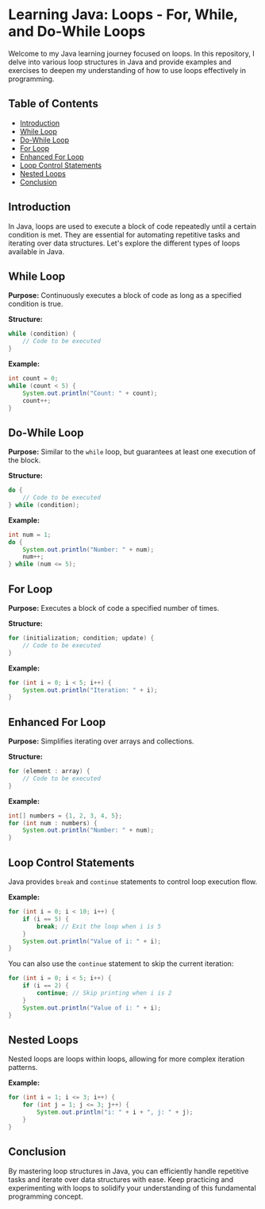 # Learning Java: Loops - For, While, and Do-While Loops

Welcome to my Java learning journey focused on loops. In this repository, I delve into various loop structures in Java and provide examples and exercises to deepen my understanding of how to use loops effectively in programming.

## Table of Contents

- [Introduction](#introduction)
- [While Loop](#while-loop)
- [Do-While Loop](#do-while-loop)
- [For Loop](#for-loop)
- [Enhanced For Loop](#enhanced-for-loop)
- [Loop Control Statements](#loop-control-statements)
- [Nested Loops](#nested-loops)
- [Conclusion](#conclusion)

## Introduction

In Java, loops are used to execute a block of code repeatedly until a certain condition is met. They are essential for automating repetitive tasks and iterating over data structures. Let's explore the different types of loops available in Java.

## While Loop

**Purpose:** Continuously executes a block of code as long as a specified condition is true.

**Structure:**
```java
while (condition) {
    // Code to be executed
}
```

**Example:**
```java
int count = 0;
while (count < 5) {
    System.out.println("Count: " + count);
    count++;
}
```

## Do-While Loop

**Purpose:** Similar to the `while` loop, but guarantees at least one execution of the block.

**Structure:**
```java
do {
    // Code to be executed
} while (condition);
```

**Example:**
```java
int num = 1;
do {
    System.out.println("Number: " + num);
    num++;
} while (num <= 5);
```

## For Loop

**Purpose:** Executes a block of code a specified number of times.

**Structure:**
```java
for (initialization; condition; update) {
    // Code to be executed
}
```

**Example:**
```java
for (int i = 0; i < 5; i++) {
    System.out.println("Iteration: " + i);
}
```

## Enhanced For Loop

**Purpose:** Simplifies iterating over arrays and collections.

**Structure:**
```java
for (element : array) {
    // Code to be executed
}
```

**Example:**
```java
int[] numbers = {1, 2, 3, 4, 5};
for (int num : numbers) {
    System.out.println("Number: " + num);
}
```

## Loop Control Statements

Java provides `break` and `continue` statements to control loop execution flow.

**Example:**
```java
for (int i = 0; i < 10; i++) {
    if (i == 5) {
        break; // Exit the loop when i is 5
    }
    System.out.println("Value of i: " + i);
}
```

You can also use the `continue` statement to skip the current iteration:
```java
for (int i = 0; i < 5; i++) {
    if (i == 2) {
        continue; // Skip printing when i is 2
    }
    System.out.println("Value of i: " + i);
}
```

## Nested Loops

Nested loops are loops within loops, allowing for more complex iteration patterns.

**Example:**
```java
for (int i = 1; i <= 3; i++) {
    for (int j = 1; j <= 3; j++) {
        System.out.println("i: " + i + ", j: " + j);
    }
}
```

## Conclusion

By mastering loop structures in Java, you can efficiently handle repetitive tasks and iterate over data structures with ease. Keep practicing and experimenting with loops to solidify your understanding of this fundamental programming concept.
